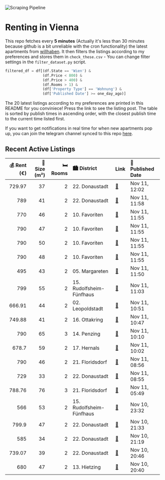![Scraping Pipeline](https://github.com/AthomsG/renting-in-vienna/actions/workflows/run_pipeline.yml/badge.svg)


# Renting in Vienna

This repo fetches every **5 minutes** (Actually it's less than 30 minutes because github is a bit unreliable with the cron functionality) the latest apartments from [willhaben](https://www.willhaben.at/).
It then filters the listings according to my preferences and stores them in `check_these.csv` - You can change filter settings in the `filter_dataset.py` script.

```python
filtered_df = df[(df.State == 'Wien') & 
                 (df.Price < 800) &
                 (df.Price > 400) &
                 (df.Rooms > 1) &
                 (df['Property Type'] == 'Wohnung') &
                 (df['Published Date'] >= one_day_ago)]
```

The 20 latest listings according to my preferences are printed in this README for you conviniece! Press the link to see the listing post.
The table is sorted by publish times in ascending order, with the closest publish time to the current time listed first.

If you want to get notifications in real time for when new apartments pop up, you can join the telegram channel synced to this repo [here](https://t.me/+1HPAYOf5BSsyNTlk).

## Recent Active Listings

|   💰 Rent (€) |   📏 Size (m²) |   🛏️ Rooms | 🏙️ District              | Link                                                                                                                                                                                                                                            | 📅 Published Date   |
|-------------:|--------------:|-----------:|:-------------------------|:------------------------------------------------------------------------------------------------------------------------------------------------------------------------------------------------------------------------------------------------|:-------------------|
|       729.97 |            37 |          2 | 22. Donaustadt           | [🔗](https://www.willhaben.at/iad/immobilien/d/mietwohnungen/wien/wien-1220-donaustadt/esslingliving---ihr-neues-zuhause:-gek%C3%BChlte-2-zimmer-wohnung-mit-terrasse-%7C-ausgezeichnete-anbindung-1679703444/)                                  | Nov 11, 12:02      |
|       789    |            41 |          2 | 22. Donaustadt           | [🔗](https://www.willhaben.at/iad/immobilien/d/mietwohnungen/wien/wien-1220-donaustadt/moderne-neubauwohnungen-nahe-u1-kagraner-platz---aufstrebendes-wohnviertel-991040077/)                                                                    | Nov 11, 11:58      |
|       770    |            46 |          2 | 10. Favoriten            | [🔗](https://www.willhaben.at/iad/immobilien/d/mietwohnungen/wien/wien-1100-favoriten/ihr-neuer-lieblingsort:-viola-park---2-zimmer-wohnung-mit-gem%C3%BCtlichem-balkon-%7C-am-laaer-berg-960899048/)                                            | Nov 11, 11:55      |
|       790    |            47 |          2 | 10. Favoriten            | [🔗](https://www.willhaben.at/iad/immobilien/d/mietwohnungen/wien/wien-1100-favoriten/stilvolles-2-zimmer-apartment-mit-sonniger-terrasse---viola-park---ihre-wohlf%C3%BChloase-am-laaer-berg-1518345975/)                                       | Nov 11, 11:55      |
|       790    |            50 |          2 | 10. Favoriten            | [🔗](https://www.willhaben.at/iad/immobilien/d/mietwohnungen/wien/wien-1100-favoriten/wohnen-im-gr%C3%BCnen---viola-park:-2-zimmer-wohnung-mit-gro%C3%9Fem-balkon-%7C-wohlf%C3%BChloase-am-laaer-berg-1747205449/)                               | Nov 11, 11:55      |
|       790    |            48 |          2 | 10. Favoriten            | [🔗](https://www.willhaben.at/iad/immobilien/d/mietwohnungen/wien/wien-1100-favoriten/viola-park---ihre-wohlf%C3%BChloase-am-laaer-berg-%7C-freiraum-genie%C3%9Fen:-2-zimmer-mit-terrasse-2043360015/)                                           | Nov 11, 11:55      |
|       495    |            43 |          2 | 05. Margareten           | [🔗](https://www.willhaben.at/iad/immobilien/d/mietwohnungen/wien/wien-1050-margareten/gemeindewohnung-direktvergabe:-letztmaliges-angebot:-abl%C3%B6se-%E2%82%AC-1500-f%C3%BCr-m%C3%B6blierte-43m2-wohnung-1163696543/)                         | Nov 11, 11:50      |
|       799    |            55 |          2 | 15. Rudolfsheim-Fünfhaus | [🔗](https://www.willhaben.at/iad/immobilien/d/mietwohnungen/wien/wien-1150-rudolfsheim-f%C3%BCnfhaus/ca.-55-m2-%282-zimmer%29-erstbezug-nach-sanierung-atelier-im-souterrain-f%C3%BCr-firma-oder-privat---all-inclusive-miete-warm-1435909554/) | Nov 11, 11:03      |
|       666.91 |            44 |          2 | 02. Leopoldstadt         | [🔗](https://www.willhaben.at/iad/immobilien/d/mietwohnungen/wien/wien-1020-leopoldstadt/2-zimmerwohnung-n%C3%A4he-augarten-1558465911/)                                                                                                         | Nov 11, 10:51      |
|       749.88 |            41 |          2 | 16. Ottakring            | [🔗](https://www.willhaben.at/iad/immobilien/d/mietwohnungen/wien/wien-1160-ottakring/ab-februar---2-zimmer-wohnung-unweit-des-kongressparks---gemeinschaftsgarten-1210101276/)                                                                  | Nov 11, 10:47      |
|       790    |            65 |          3 | 14. Penzing              | [🔗](https://www.willhaben.at/iad/immobilien/d/mietwohnungen/wien/wien-1140-penzing/erstbezug%21-gem%C3%BCtliche-3-zimmer-wohnung-n%C3%A4he-u3-%283min-entfernt%29-1763929985/)                                                                  | Nov 11, 10:10      |
|       678.7  |            59 |          2 | 17. Hernals              | [🔗](https://www.willhaben.at/iad/immobilien/d/mietwohnungen/wien/wien-1170-hernals/gem%C3%BCtliche-2-zimmer-p%C3%A4rchenwohnung-mit-lift-1849057685/)                                                                                           | Nov 11, 10:02      |
|       790    |            46 |          2 | 21. Floridsdorf          | [🔗](https://www.willhaben.at/iad/immobilien/d/mietwohnungen/wien/wien-1210-floridsdorf/stammersdorfer-wohntr%C3%A4ume-erleben:-mietwohnungen-mit-option-auf-zuk%C3%BCnftigen-kauf-739383800/)                                                   | Nov 11, 08:56      |
|       729    |            33 |          2 | 22. Donaustadt           | [🔗](https://www.willhaben.at/iad/immobilien/d/mietwohnungen/wien/wien-1220-donaustadt/exklusives-wohnen-in-stadlau---erzherzog-karl-stra%C3%9Fe-bahnhof-und-u2-stadlau-in-wenigen-gehminuten%21-2024053444/)                                    | Nov 11, 08:55      |
|       788.76 |            76 |          3 | 21. Floridsdorf          | [🔗](https://www.willhaben.at/iad/immobilien/d/mietwohnungen/wien/wien-1210-floridsdorf/direktvergabe-3-zimmer-gemeindewohnung-1951126353/)                                                                                                      | Nov 11, 05:49      |
|       566    |            53 |          2 | 15. Rudolfsheim-Fünfhaus | [🔗](https://www.willhaben.at/iad/immobilien/d/mietwohnungen/wien/wien-1150-rudolfsheim-f%C3%BCnfhaus/sch%C3%B6ne-teilm%C3%B6belierte-wohnung-mit-loggia-n%C3%A4he-sch%C3%B6nbrunn-1263571893/)                                                  | Nov 10, 23:32      |
|       799.9  |            47 |          2 | 22. Donaustadt           | [🔗](https://www.willhaben.at/iad/immobilien/d/mietwohnungen/wien/wien-1220-donaustadt/ruhige-zweizimmerwohnung-mit-morgensonne-%2B%2B%2B-neubau-1752160874/)                                                                                    | Nov 10, 21:33      |
|       585    |            34 |          2 | 22. Donaustadt           | [🔗](https://www.willhaben.at/iad/immobilien/d/mietwohnungen/wien/wien-1220-donaustadt/2-zimmer-wohnung-1984716232/)                                                                                                                             | Nov 10, 21:19      |
|       739.07 |            39 |          2 | 22. Donaustadt           | [🔗](https://www.willhaben.at/iad/immobilien/d/mietwohnungen/wien/wien-1220-donaustadt/nachmieter-f%C3%BCr-helle-2-zimmer-wohnung-mit-einbauk%C3%BCche-gesuchtt-1322435768/)                                                                     | Nov 10, 20:46      |
|       680    |            47 |          2 | 13. Hietzing             | [🔗](https://www.willhaben.at/iad/immobilien/d/mietwohnungen/wien/wien-1130-hietzing/%28reserviert%29-2-zi-wohnung-mit-balkon-in-wien-13-1584059865/)                                                                                            | Nov 10, 20:40      |
